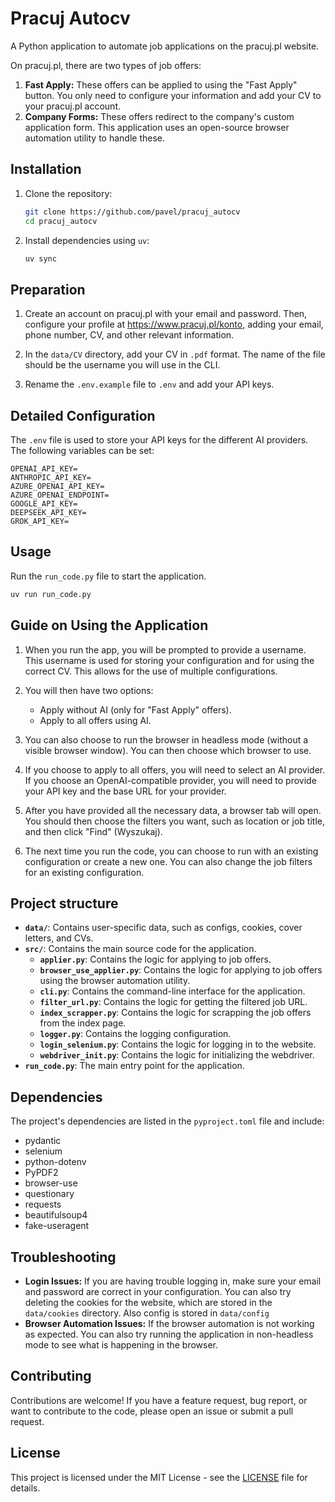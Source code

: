 # Pracuj Autocv

A Python application to automate job applications on the pracuj.pl website.

On pracuj.pl, there are two types of job offers:
1.  **Fast Apply:** These offers can be applied to using the "Fast Apply" button. You only need to configure your information and add your CV to your pracuj.pl account.
2.  **Company Forms:** These offers redirect to the company's custom application form. This application uses an open-source browser automation utility to handle these.

## Installation

1.  Clone the repository:
    ```bash
    git clone https://github.com/pavel/pracuj_autocv
    cd pracuj_autocv
    ```

2.  Install dependencies using `uv`:
    ```bash
    uv sync
    ```

## Preparation

1.  Create an account on pracuj.pl with your email and password. Then, configure your profile at https://www.pracuj.pl/konto, adding your email, phone number, CV, and other relevant information.

2.  In the `data/CV` directory, add your CV in `.pdf` format. The name of the file should be the username you will use in the CLI.

3.  Rename the `.env.example` file to `.env` and add your API keys.

## Detailed Configuration

The `.env` file is used to store your API keys for the different AI providers. The following variables can be set:

```
OPENAI_API_KEY=
ANTHROPIC_API_KEY=
AZURE_OPENAI_API_KEY=
AZURE_OPENAI_ENDPOINT=
GOOGLE_API_KEY=
DEEPSEEK_API_KEY=
GROK_API_KEY=
```

## Usage

Run the `run_code.py` file to start the application.

```bash
uv run run_code.py
```

## Guide on Using the Application

1.  When you run the app, you will be prompted to provide a username. This username is used for storing your configuration and for using the correct CV. This allows for the use of multiple configurations.

2.  You will then have two options:
    *   Apply without AI (only for "Fast Apply" offers).
    *   Apply to all offers using AI.

3.  You can also choose to run the browser in headless mode (without a visible browser window). You can then choose which browser to use.

4.  If you choose to apply to all offers, you will need to select an AI provider. If you choose an OpenAI-compatible provider, you will need to provide your API key and the base URL for your provider.

5.  After you have provided all the necessary data, a browser tab will open. You should then choose the filters you want, such as location or job title, and then click "Find" (Wyszukaj).

6.  The next time you run the code, you can choose to run with an existing configuration or create a new one. You can also change the job filters for an existing configuration.

## Project structure 

*   **`data/`**: Contains user-specific data, such as configs, cookies, cover letters, and CVs.
*   **`src/`**: Contains the main source code for the application.
    *   **`applier.py`**: Contains the logic for applying to job offers.
    *   **`browser_use_applier.py`**: Contains the logic for applying to job offers using the browser automation utility.
    *   **`cli.py`**: Contains the command-line interface for the application.
    *   **`filter_url.py`**: Contains the logic for getting the filtered job URL.
    *   **`index_scrapper.py`**: Contains the logic for scrapping the job offers from the index page.
    *   **`logger.py`**: Contains the logging configuration.
    *   **`login_selenium.py`**: Contains the logic for logging in to the website.
    *   **`webdriver_init.py`**: Contains the logic for initializing the webdriver.
*   **`run_code.py`**: The main entry point for the application.

## Dependencies

The project's dependencies are listed in the `pyproject.toml` file and include:

*   pydantic
*   selenium
*   python-dotenv
*   PyPDF2
*   browser-use
*   questionary
*   requests
*   beautifulsoup4
*   fake-useragent

## Troubleshooting

*   **Login Issues:** If you are having trouble logging in, make sure your email and password are correct in your configuration. You can also try deleting the cookies for the website, which are stored in the `data/cookies` directory. Also config is stored in `data/config`
*   **Browser Automation Issues:** If the browser automation is not working as expected. You can also try running the application in non-headless mode to see what is happening in the browser.

## Contributing

Contributions are welcome! If you have a feature request, bug report, or want to contribute to the code, please open an issue or submit a pull request.

## License

This project is licensed under the MIT License - see the [LICENSE](LICENSE) file for details.